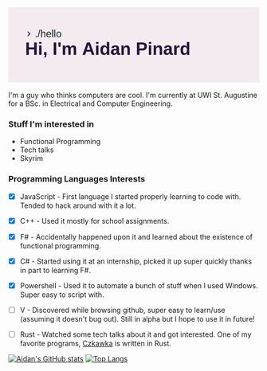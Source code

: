[![MasterHead](header.png)](https://github.com/aidanpinard)

I'm a guy who thinks computers are cool. I'm currently at UWI St. Augustine for a BSc. in Electrical and Computer Engineering.

### Stuff I'm interested in
- Functional Programming
- Tech talks
- Skyrim

### Programming Languages Interests
- [X] JavaScript - First language I started properly learning to code with. Tended to hack around with it a lot.
- [X] C++ - Used it mostly for school assignments. 
- [X] F# - Accidentally happened upon it and learned about the existence of functional programming.
- [X] C# - Started using it at an internship, picked it up super quickly thanks in part to learning F#.
- [X] Powershell - Used it to automate a bunch of stuff when I used Windows. Super easy to script with.
- [ ] V - Discovered while browsing github, super easy to learn/use (assuming it doesn't bug out). Still in alpha but I hope to use it in future!
- [ ] Rust - Watched some tech talks about it and got interested. One of my favorite programs, [Czkawka](https://github.com/qarmin/czkawka) is written in Rust.


[![Aidan's GitHub stats](https://github-readme-stats.vercel.app/api?username=aidanpinard&show_icons=true&theme=tokyonight)](https://github.com/aidanpinard)
[![Top Langs](https://github-readme-stats.vercel.app/api/top-langs/?username=aidanpinard&layout=compact&show_icons=true&theme=tokyonight)](https://github.com/aidanpinard)
